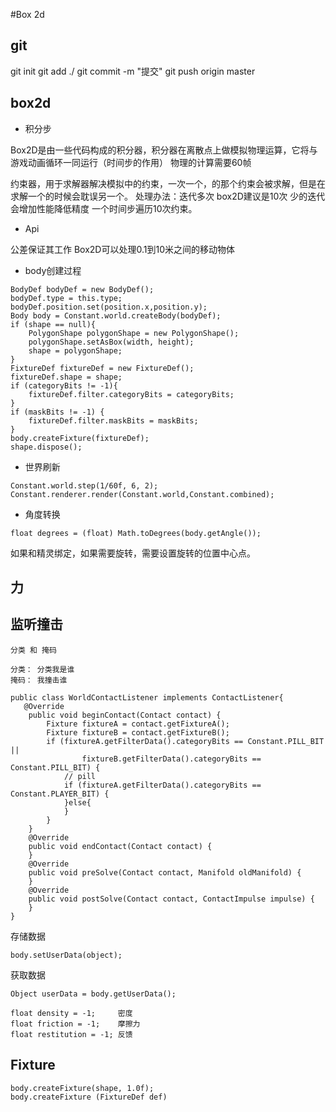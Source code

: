 #Box 2d 

## git 

git init 
git add ./
git commit -m "提交"
git push origin master

## box2d

- 积分步

Box2D是由一些代码构成的积分器，积分器在离散点上做模拟物理运算，它将与游戏动画循环一同运行（时间步的作用）
物理的计算需要60帧

约束器，用于求解器解决模拟中的约束，一次一个，的那个约束会被求解，但是在求解一个的时候会耽误另一个。
处理办法：迭代多次   box2D建议是10次
少的迭代会增加性能降低精度      一个时间步遍历10次约束。

- Api

公差保证其工作  Box2D可以处理0.1到10米之间的移动物体

- body创建过程

```
BodyDef bodyDef = new BodyDef();
bodyDef.type = this.type;
bodyDef.position.set(position.x,position.y);
Body body = Constant.world.createBody(bodyDef);
if (shape == null){
    PolygonShape polygonShape = new PolygonShape();
    polygonShape.setAsBox(width, height);
    shape = polygonShape;
}
FixtureDef fixtureDef = new FixtureDef();
fixtureDef.shape = shape;
if (categoryBits != -1){
    fixtureDef.filter.categoryBits = categoryBits;
}
if (maskBits != -1) {
    fixtureDef.filter.maskBits = maskBits;
}
body.createFixture(fixtureDef);
shape.dispose();
```

- 世界刷新

```
Constant.world.step(1/60f, 6, 2);
Constant.renderer.render(Constant.world,Constant.combined);
```

- 角度转换

```
float degrees = (float) Math.toDegrees(body.getAngle());
```

如果和精灵绑定，如果需要旋转，需要设置旋转的位置中心点。


## 力



## 监听撞击

```
分类 和 掩码

分类： 分类我是谁
掩码： 我撞击谁

public class WorldContactListener implements ContactListener{
   @Override
    public void beginContact(Contact contact) {
        Fixture fixtureA = contact.getFixtureA();
        Fixture fixtureB = contact.getFixtureB();
        if (fixtureA.getFilterData().categoryBits == Constant.PILL_BIT ||
                fixtureB.getFilterData().categoryBits == Constant.PILL_BIT) {
            // pill
            if (fixtureA.getFilterData().categoryBits == Constant.PLAYER_BIT) {
            }else{
            }
        }
    }
    @Override
    public void endContact(Contact contact) {
    }
    @Override
    public void preSolve(Contact contact, Manifold oldManifold) {
    }
    @Override
    public void postSolve(Contact contact, ContactImpulse impulse) {
    }
}
```

存储数据

``` 
body.setUserData(object);
```

获取数据

```
Object userData = body.getUserData();
```

```
float density = -1;     密度
float friction = -1;    摩擦力
float restitution = -1; 反馈
```

## Fixture

```
body.createFixture(shape, 1.0f);
body.createFixture (FixtureDef def)
```






















